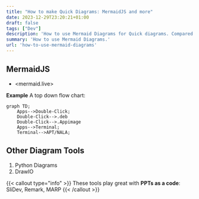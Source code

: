 ```yaml
---
title: "How to make Quick Diagrams: MermaidJS and more"
date: 2023-12-29T23:20:21+01:00
draft: false
tags: ["Dev"]
description: 'How to use Mermaid Diagrams for Quick diagrams. Compared with Python Diagrams, DrawIO'
summary: 'How to use Mermaid Diagrams.'
url: 'how-to-use-mermaid-diagrams'
---
```



## MermaidJS

* <mermaid.live>

**Example** A top down flow chart:

```
graph TD;
    Apps-->Double-Click;
    Double-Click-->.deb
    Double-Click-->.Appimage
    Apps-->Terminal;
    Terminal-->APT/NALA;
```


## Other Diagram Tools

1. Python Diagrams
2. DrawIO

{{< callout type="info" >}}
These tools play great with **PPTs as a code**: SliDev, Remark, MARP
{{< /callout >}}